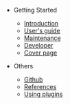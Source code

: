 
* Getting Started
  * [Introduction](/README.md)
  * [User's guide](./User/README.md)
  * [Maintenance](./Maintenance/README.md)
  * [Developer](./Developer/README.md)
  * [Cover page](/)

* Others
  * [Github](configuration.md)
  * [References](themes.md)
  * [Using plugins](plugins.md)
 